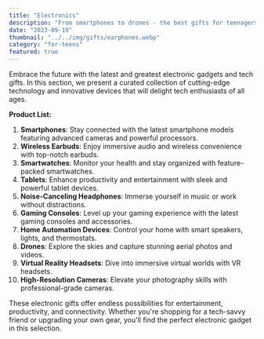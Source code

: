 ```yaml
---
title: "Electronics"
description: "From smartphones to drones - the best gifts for teenagers who keep up with the latest in electronics"
date: "2023-09-19"
thumbnail: "../../img/gifts/earphones.webp"
category: "for-teens"
featured: true
---
```

Embrace the future with the latest and greatest electronic gadgets and tech gifts. In this section, we present a curated collection of cutting-edge technology and innovative devices that will delight tech enthusiasts of all ages.

**Product List:**
1. **Smartphones**: Stay connected with the latest smartphone models featuring advanced cameras and powerful processors.
2. **Wireless Earbuds**: Enjoy immersive audio and wireless convenience with top-notch earbuds.
3. **Smartwatches**: Monitor your health and stay organized with feature-packed smartwatches.
4. **Tablets**: Enhance productivity and entertainment with sleek and powerful tablet devices.
5. **Noise-Canceling Headphones**: Immerse yourself in music or work without distractions.
6. **Gaming Consoles**: Level up your gaming experience with the latest gaming consoles and accessories.
7. **Home Automation Devices**: Control your home with smart speakers, lights, and thermostats.
8. **Drones**: Explore the skies and capture stunning aerial photos and videos.
9. **Virtual Reality Headsets**: Dive into immersive virtual worlds with VR headsets.
10. **High-Resolution Cameras**: Elevate your photography skills with professional-grade cameras.

These electronic gifts offer endless possibilities for entertainment, productivity, and connectivity. Whether you're shopping for a tech-savvy friend or upgrading your own gear, you'll find the perfect electronic gadget in this selection.
